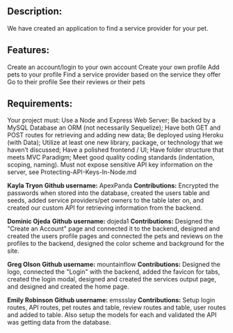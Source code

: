 ## Description: 
We have created an application to find a service provider for your pet.

## Features:
Create an account/login to your own account 
Create your own profile 
Add pets to your profile 
Find a service provider based on the service they offer 
Go to their profile 
See their reviews or their pets

## Requirements:

Your project must:
Use a Node and Express Web Server;
Be backed by a MySQL Database an ORM (not necessarily Sequelize);
Have both GET and POST routes for retrieving and adding new data;
Be deployed using Heroku (with Data);
Utilize at least one new library, package, or technology that we haven’t discussed;
Have a polished frontend / UI;
Have folder structure that meets MVC Paradigm;
Meet good quality coding standards (indentation, scoping, naming).
Must not expose sensitive API key information on the server, see Protecting-API-Keys-In-Node.md


**Kayla Tryon**
**Github username:** ApexPanda
**Contributions:** Encrypted the passwords when stored into the database, created the users table and seeds, added service providers/pet owners to the table later on, and created our custom API for retrieving information from the backend. 

**Dominic Ojeda**
**Github username:** dojeda1
**Contributions:** Designed the "Create an Account" page and connected it to the backend, designed and created the users profile pages and connected the pets and reviews on the profiles to the backend, designed the color scheme and background for the site.

**Greg Olson**
**Github username:** mountainflow
**Contributions:** Designed the logo, connected the "Login" with the backend, added the favicon for tabs, created the login modal, designed and created the services output page, and designed and created the home page. 

**Emily Robinson**
**Github username:** emssslay
**Contributions:** Setup login routes, API routes, pet routes and table, review routes and table, user routes and added to table. Also setup the models for each and validated the API was getting data from the database. 
